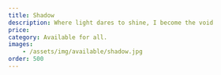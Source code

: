 ```yaml
---
title: Shadow
description: Where light dares to shine, I become the void
price: 
category: Available for all.
images: 
    - /assets/img/available/shadow.jpg
order: 500
---
```

